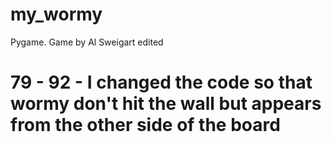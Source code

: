 # my_wormy
Pygame. Game by Al Sweigart edited

# 79 - 92 - I changed the code so that wormy don't hit the wall but appears from the other side of the board

